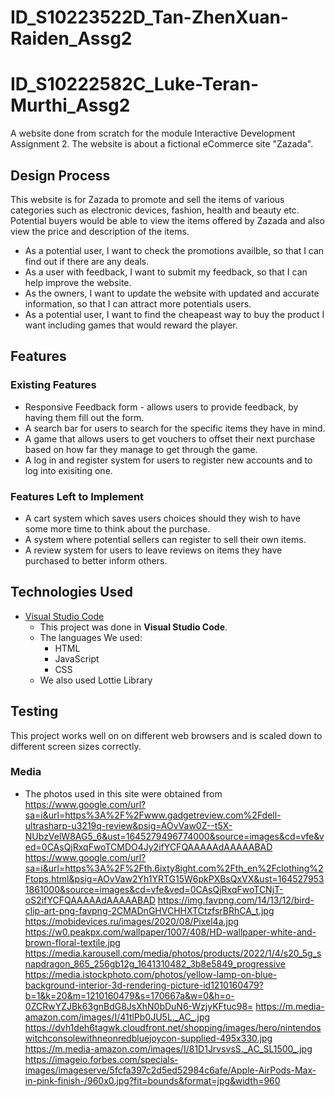 # ID_S10223522D_Tan-ZhenXuan-Raiden_Assg2
# ID_S10222582C_Luke-Teran-Murthi_Assg2

A website done from scratch for the module Interactive Development Assignment 2.
The website is about a fictional eCommerce site "Zazada".

## Design Process

This website is for Zazada to promote and sell the items of various categories such as electronic devices, fashion, health and beauty etc. Potential buyers would be able to view the items offered by Zazada and also view the price and description of the items.
- As a potential user, I want to check the promotions availble, so that I can find out if there are any deals.
- As a user with feedback, I want to submit my feedback, so that I can help improve the website.
- As the owners, I want to update the website with updated and accurate information, so that I can attract more potentials users.
- As a potential user, I want to find the cheapeast way to buy the product I want including games that would reward the player.

## Features

### Existing Features
- Responsive Feedback form - allows users to provide feedback, by having them fill out the form.
- A search bar for users to search for the specific items they have in mind.
- A game that allows users to get vouchers to offset their next purchase based on how far they manage to get through the game.
- A log in and register system for users to register new accounts and to log into exisiting one.


### Features Left to Implement
- A cart system which saves users choices should they wish to have some more time to think about the purchase.
- A system where potential sellers can register to sell their own items.
- A review system for users to leave reviews on items they have purchased to better inform others.

## Technologies Used
- [Visual Studio Code](https://code.visualstudio.com/)
	- This project was done in **Visual Studio Code**.
	- The languages We used:
		- HTML
		- JavaScript
		- CSS
	- We also used Lottie Library


## Testing

This project works well on on different web browsers and is scaled down to different screen sizes correctly.


### Media
- The photos used in this site were obtained from 
	https://www.google.com/url?sa=i&url=https%3A%2F%2Fwww.gadgetreview.com%2Fdell-ultrasharp-u3219q-review&psig=AOvVaw0Z--t5X-NUbzVelW8AG5_6&ust=1645279496774000&source=images&cd=vfe&ved=0CAsQjRxqFwoTCMDO4Jy2ifYCFQAAAAAdAAAAABAD
	https://www.google.com/url?sa=i&url=https%3A%2F%2Fth.6ixty8ight.com%2Fth_en%2Fclothing%2Ftops.html&psig=AOvVaw2Yh1YRTG15W6pkPXBsQxVX&ust=1645279531861000&source=images&cd=vfe&ved=0CAsQjRxqFwoTCNjT-oS2ifYCFQAAAAAdAAAAABAD
	https://img.favpng.com/14/13/12/bird-clip-art-png-favpng-2CMADnGHVCHHXTCtzfsrBRhCA_t.jpg
	https://mobidevices.ru/images/2020/08/Pixel4a.jpg
	https://w0.peakpx.com/wallpaper/1007/408/HD-wallpaper-white-and-brown-floral-textile.jpg
	https://media.karousell.com/media/photos/products/2022/1/4/s20_5g_snapdragon_865_256gb12g_1641310482_3b8e5849_progressive
	https://media.istockphoto.com/photos/yellow-lamp-on-blue-background-interior-3d-rendering-picture-id1210160479?b=1&k=20&m=1210160479&s=170667a&w=0&h=o-0ZCRwYZJBk63gnBdG8JsXhN0bDuN6-WzjyKFtuc98=
	https://m.media-amazon.com/images/I/41tlPb0JU5L._AC_.jpg
	https://dvh1deh6tagwk.cloudfront.net/shopping/images/hero/nintendoswitchconsolewithneonredbluejoycon-supplied-495x330.jpg
	https://m.media-amazon.com/images/I/81D1JrvsvsS._AC_SL1500_.jpg https://imageio.forbes.com/specials-images/imageserve/5fcfa397c2d5ed52984c6afe/Apple-AirPods-Max-in-pink-finish-/960x0.jpg?fit=bounds&format=jpg&width=960

